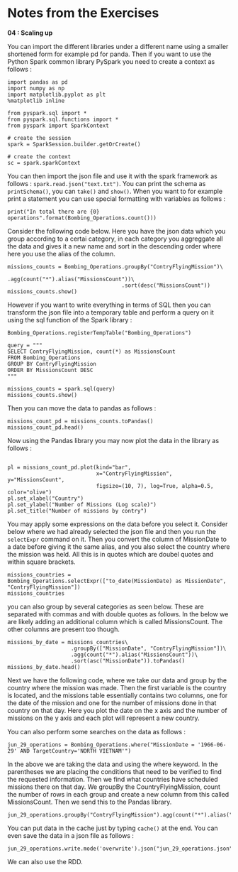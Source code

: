 # Notes from the Exercises 

**04 : Scaling up**

You can import the different libraries under a different name using a smaller shortened form for example pd for panda. Then if you want to use the Python Spark common library PySpark you need to create a context as follows :

```
import pandas as pd
import numpy as np
import matplotlib.pyplot as plt
%matplotlib inline

from pyspark.sql import *
from pyspark.sql.functions import *
from pyspark import SparkContext

# create the session
spark = SparkSession.builder.getOrCreate()

# create the context
sc = spark.sparkContext
```
You can then import the json file and use it with the spark framework as follows : `spark.read.json("text.txt")`. You can print the schema as `printSchema()`, you can `take()` and `show()`. When you want to for example print a statement you can use special formatting with variables as follows :

```
print("In total there are {0} operations".format(Bombing_Operations.count()))
```

Consider the following code below. Here you have the json data which you group according to a certai category, in each category you aggreggate all the data and gives it a new name and sort in the descending order where here you use the alias of the column.

```
missions_counts = Bombing_Operations.groupBy("ContryFlyingMission")\
                                    .agg(count("*").alias("MissionsCount"))\
                                    .sort(desc("MissionsCount"))
missions_counts.show()
```
However if you want to write everything in terms of SQL then you can transform the json file into a temporary table and perform a query on it using the sql function of the Spark library : 

```
Bombing_Operations.registerTempTable("Bombing_Operations")

query = """
SELECT ContryFlyingMission, count(*) as MissionsCount
FROM Bombing_Operations
GROUP BY ContryFlyingMission
ORDER BY MissionsCount DESC
"""

missions_counts = spark.sql(query)
missions_counts.show()
```
Then you can move the data to pandas as follows : 

```
missions_count_pd = missions_counts.toPandas()
missions_count_pd.head()
```
Now using the Pandas library you may now plot the data in the library as follows : 

```

pl = missions_count_pd.plot(kind="bar", 
                            x="ContryFlyingMission", y="MissionsCount", 
                            figsize=(10, 7), log=True, alpha=0.5, color="olive")
pl.set_xlabel("Country")
pl.set_ylabel("Number of Missions (Log scale)")
pl.set_title("Number of missions by contry")
```
You may apply some expressions on the data before you select it. Consider below where we had already selected the json file and then you run the `selectExpr` command on it. Then you convert the column of MissionDate to a date before giving it the same alias, and you also select the country where the mission was held. All this is in quotes which are doubel quotes and within square brackets. 

```
missions_countries = Bombing_Operations.selectExpr(["to_date(MissionDate) as MissionDate", "ContryFlyingMission"])
missions_countries
```
you can also group by several categories as seen below. These are separated with commas and with double quotes as follows. In the below we are likely adding an additional column which is called MissionsCount. The other columns are present too though. 

```
missions_by_date = missions_countries\
                    .groupBy(["MissionDate", "ContryFlyingMission"])\
                    .agg(count("*").alias("MissionsCount"))\
                    .sort(asc("MissionDate")).toPandas()
missions_by_date.head()
```
Next we have the following code, where we take our data and group by the country where the mission was made. Then the first variable is the country is located, and the missions table essentially contains two columns, one for the date of the mission and one for the number of missions done in that country on that day. Here you plot the date on the x axis and the number of missions on the y axis and each plot will represent a new country. 

You can also perform some searches on the data as follows :

```
jun_29_operations = Bombing_Operations.where("MissionDate = '1966-06-29' AND TargetCountry='NORTH VIETNAM'")
```

In the above we are taking the data and using the where keyword. In the parentheses we are placing the conditions that need to be verified to find the requested information. Then we find what countries have scheduled missions there on that day. We groupBy the CountryFlyingMission, count the number of rows in each group and create a new column from this called MissionsCount. Then we send this to the Pandas library. 

```
jun_29_operations.groupBy("ContryFlyingMission").agg(count("*").alias("MissionsCount")).toPandas()
```

You can put data in the cache just by typing `cache()` at the end. You can even save the data in a json file as follows : 

```
jun_29_operations.write.mode('overwrite').json("jun_29_operations.json")
```

We can also use the RDD. 
